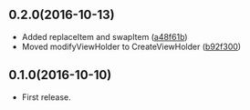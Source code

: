 ## 0.2.0(2016-10-13)

  - Added replaceItem and swapItem ([a48f61b](https://github.com/inloop/SimpleRecyclerAdapter/commit/a48f61b251aaf549308626a5032580cdeeb7b1ca))
  - Moved modifyViewHolder to CreateViewHolder ([b92f300](https://github.com/inloop/SimpleRecyclerAdapter/commit/b92f300cce9a29ad9411e4e592d6803d6fb6b93b)) 

## 0.1.0(2016-10-10)
  
  - First release.
